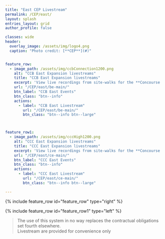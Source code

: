 ```yaml
---
title: "East CEP Livestream"
permalink: /CEP/east/
layout: splash
entries_layout: grid
author_profile: false

classes: wide
header:
  overlay_image: /assets/img/logo4.png
  caption: "Photo credit: [**CEP**](#)"


feature_row:
  - image_path: /assets/img/ccbConnection1200.png
    alt: "CCB East Expansion livestreams"
    title: "CCB East Expansion livestreams"
    excerpt: 'View live recordings from site-walks for the **Concourse B East** construction project.'
    url: "/CEP/east/be-main/"
    btn_label: "CCB East Events"
    btn_class: "btn--info"
    actions:
      - label: "CCB East Livestream"
        url: "/CEP/east/be-main/"
        btn_class: "btn--info btn--large"



feature_row1:
  - image_path: /assets/img/cccHigh1200.png
    alt: "CCC East Expansion livestreams"
    title: "CCC East Expansion livestreams"
    excerpt: 'View live recordings from site-walks for the **Concourse C East** construction project.'
    url: "/CEP/east/ce-main/"
    btn_label: "CCC East Events"
    btn_class: "btn--info"
    actions:
      - label: "CCC East Livestream"
        url: "/CEP/east/ce-main/"
        btn_class: "btn--info btn--large"

---
```


{% include feature_row id="feature_row" type="right" %}

{% include feature_row id="feature_row1" type="left" %}


> The use of this system in no way replaces the contractual obligations set fourth elsewhere. <br>Livestream are provided for convenience only




